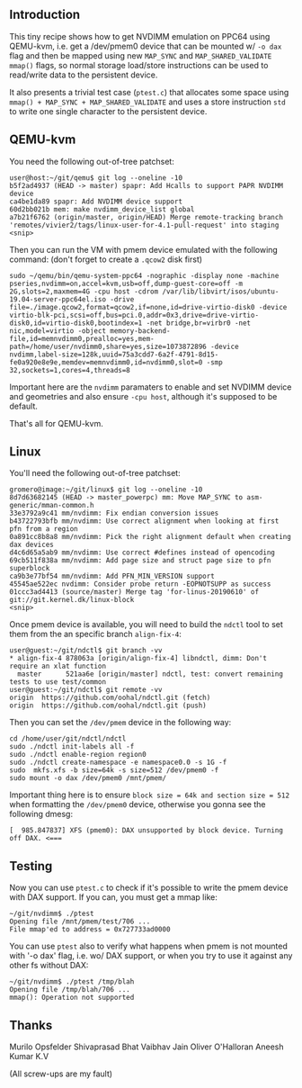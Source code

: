 ## Introduction

This tiny recipe shows how to get NVDIMM emulation on PPC64 using QEMU-kvm, i.e.
get a /dev/pmem0 device that can be mounted w/ `-o dax` flag and then be mapped
using new `MAP_SYNC` and `MAP_SHARED_VALIDATE` `mmap()` flags, so normal storage
load/store instructions can be used to read/write data to the persistent device.

It also presents a trivial test case (`ptest.c`) that allocates some space using
`mmap() + MAP_SYNC + MAP_SHARED_VALIDATE` and uses a store instruction `std` to
write one single character to the persistent device.

## QEMU-kvm

You need the following out-of-tree patchset:

```
user@host:~/git/qemu$ git log --oneline -10
b5f2ad4937 (HEAD -> master) spapr: Add Hcalls to support PAPR NVDIMM device
ca4be1da89 spapr: Add NVDIMM device support
60d2bb021b mem: make nvdimm_device_list global
a7b21f6762 (origin/master, origin/HEAD) Merge remote-tracking branch 'remotes/vivier2/tags/linux-user-for-4.1-pull-request' into staging
<snip>
```

Then you can run the VM with pmem device emulated with the following command:
(don't forget to create a `.qcow2` disk first)
```
sudo ~/qemu/bin/qemu-system-ppc64 -nographic -display none -machine pseries,nvdimm=on,accel=kvm,usb=off,dump-guest-core=off -m 2G,slots=2,maxmem=4G -cpu host -cdrom /var/lib/libvirt/isos/ubuntu-19.04-server-ppc64el.iso -drive file=./image.qcow2,format=qcow2,if=none,id=drive-virtio-disk0 -device virtio-blk-pci,scsi=off,bus=pci.0,addr=0x3,drive=drive-virtio-disk0,id=virtio-disk0,bootindex=1 -net bridge,br=virbr0 -net nic,model=virtio -object memory-backend-file,id=memnvdimm0,prealloc=yes,mem-path=/home/user/nvdimm0,share=yes,size=1073872896 -device nvdimm,label-size=128k,uuid=75a3cdd7-6a2f-4791-8d15-fe0a920e8e9e,memdev=memnvdimm0,id=nvdimm0,slot=0 -smp 32,sockets=1,cores=4,threads=8
```

Important here are the `nvdimm` paramaters to enable and set NVDIMM device and
geometries and also ensure `-cpu host`, although it's supposed to be default.

That's all for QEMU-kvm.

## Linux

You'll need the following out-of-tree patchset:
```
gromero@image:~/git/linux$ git log --oneline -10
8d7d63682145 (HEAD -> master_powerpc) mm: Move MAP_SYNC to asm-generic/mman-common.h
33e3792a9c41 mm/nvdimm: Fix endian conversion issues 
b43722793bfb mm/nvdimm: Use correct alignment when looking at first pfn from a region
0a891cc8b8a8 mm/nvdimm: Pick the right alignment default when creating dax devices
d4c6d65a5ab9 mm/nvdimm: Use correct #defines instead of opencoding
69cb511f838a mm/nvdimm: Add page size and struct page size to pfn superblock
ca9b3e77bf54 mm/nvdimm: Add PFN_MIN_VERSION support
45545ae522ec nvdimm: Consider probe return -EOPNOTSUPP as success
01ccc3ad4413 (source/master) Merge tag 'for-linus-20190610' of git://git.kernel.dk/linux-block
<snip>
```

Once pmem device is available, you will need to build the `ndctl` tool to set
them from the an specific branch `align-fix-4`:

```
user@guest:~/git/ndctl$ git branch -vv
* align-fix-4 878063a [origin/align-fix-4] libndctl, dimm: Don't require an xlat function
  master      521aa6e [origin/master] ndctl, test: convert remaining tests to use test/common
user@guest:~/git/ndctl$ git remote -vv
origin	https://github.com/oohal/ndctl.git (fetch)
origin	https://github.com/oohal/ndctl.git (push)
```

Then you can set the `/dev/pmem` device in the following way:
```
cd /home/user/git/ndctl/ndctl
sudo ./ndctl init-labels all -f
sudo ./ndctl enable-region region0
sudo ./ndctl create-namespace -e namespace0.0 -s 1G -f
sudo  mkfs.xfs -b size=64k -s size=512 /dev/pmem0 -f
sudo mount -o dax /dev/pmem0 /mnt/pmem/
```

Important thing here is to ensure `block size = 64k and section size = 512` when
formatting the `/dev/pmem0` device, otherwise you gonna see the following dmesg:
```
[  985.847837] XFS (pmem0): DAX unsupported by block device. Turning off DAX. <===
```

## Testing

Now you can use `ptest.c` to check if it's possible to write the pmem device
with DAX support. If you can, you must get a mmap like:
```
~/git/nvdimm$ ./ptest
Opening file /mnt/pmem/test/706 ...
File mmap'ed to address = 0x727733ad0000
```

You can use `ptest` also to verify what happens when pmem is not mounted with
'-o dax' flag, i.e. wo/ DAX support, or when you try to use it against any other
fs without DAX:
```
~/git/nvdimm$ ./ptest /tmp/blah
Opening file /tmp/blah/706 ...
mmap(): Operation not supported
```

## Thanks

Murilo Opsfelder
Shivaprasad Bhat
Vaibhav Jain
Oliver O'Halloran
Aneesh Kumar K.V

(All screw-ups are my fault)
